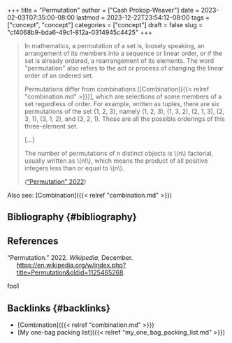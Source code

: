 +++
title = "Permutation"
author = ["Cash Prokop-Weaver"]
date = 2023-02-03T07:35:00-08:00
lastmod = 2023-12-22T23:54:12-08:00
tags = ["concept", "concept"]
categories = ["concept"]
draft = false
slug = "cf4068b9-bda6-49c1-812a-0314945c4425"
+++

> In mathematics, a permutation of a set is, loosely speaking, an arrangement of its members into a sequence or linear order, or if the set is already ordered, a rearrangement of its elements. The word "permutation" also refers to the act or process of changing the linear order of an ordered set.
>
> Permutations differ from combinations [[Combination]({{< relref "combination.md" >}})], which are selections of some members of a set regardless of order. For example, written as tuples, there are six permutations of the set {1, 2, 3}, namely (1, 2, 3), (1, 3, 2), (2, 1, 3), (2, 3, 1), (3, 1, 2), and (3, 2, 1). These are all the possible orderings of this three-element set.
>
> [...]
>
> The number of permutations of n distinct objects is \\(n\\) factorial, usually written as \\(n!\\), which means the product of all positive integers less than or equal to \\(n\\).
>
> (<a href="#citeproc_bib_item_1">“Permutation” 2022</a>)

Also see: [Combination]({{< relref "combination.md" >}})


## Bibliography {#bibliography}

## References

<style>.csl-entry{text-indent: -1.5em; margin-left: 1.5em;}</style><div class="csl-bib-body">
  <div class="csl-entry"><a id="citeproc_bib_item_1"></a>“Permutation.” 2022. <i>Wikipedia</i>, December. <a href="https://en.wikipedia.org/w/index.php?title=Permutation&oldid=1125465268">https://en.wikipedia.org/w/index.php?title=Permutation&#38;oldid=1125465268</a>.</div>
</div>

foo1


## Backlinks {#backlinks}

-   [Combination]({{< relref "combination.md" >}})
-   [My one-bag packing list]({{< relref "my_one_bag_packing_list.md" >}})
